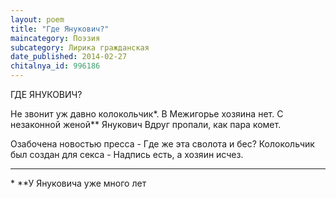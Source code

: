 ```yaml
---
layout: poem
title: "Где Янукович?"
maincategory: Поэзия
subcategory: Лирика гражданская
date_published: 2014-02-27
chitalnya_id: 996186
---
```




ГДЕ ЯНУКОВИЧ?

Не звонит уж давно колокольчик\*.
В Межигорье хозяина нет.
С незаконной женой\*\* Янукович
Вдруг пропали, как пара комет.

Озабочена новостью пресса -
Где же эта сволота и бес?
Колокольчик был создан для секса -
Надпись есть, а хозяин исчез.

______________
\*
\*\*У Януковича уже много лет






